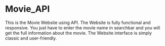 # Movie_API
This is the Movie Website using API.
The Website is fully functional and responsive.
You just have to enter the movie name in searchbar and you will get the full information about the movie.
The Website interface is simply classic and user-friendly.
